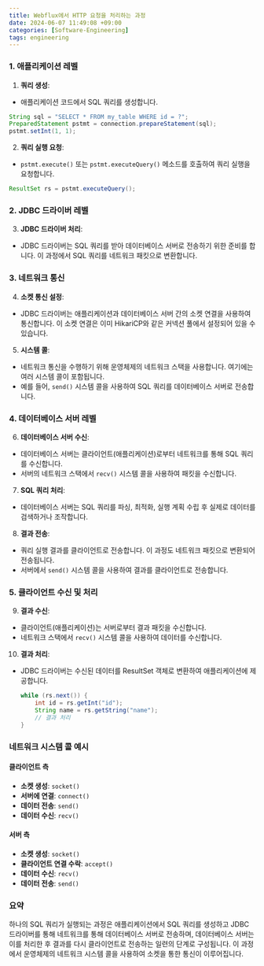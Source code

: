 ```yaml
---
title: Webflux에서 HTTP 요청을 처리하는 과정
date: 2024-06-07 11:49:08 +09:00
categories: [Software-Engineering]
tags: engineering
---
```


### 1. 애플리케이션 레벨
1. **쿼리 생성**:
  - 애플리케이션 코드에서 SQL 쿼리를 생성합니다.
   ```java
   String sql = "SELECT * FROM my_table WHERE id = ?";
   PreparedStatement pstmt = connection.prepareStatement(sql);
   pstmt.setInt(1, 1);
   ```

2. **쿼리 실행 요청**:
  - `pstmt.execute()` 또는 `pstmt.executeQuery()` 메소드를 호출하여 쿼리 실행을 요청합니다.
   ```java
   ResultSet rs = pstmt.executeQuery();
   ```

### 2. JDBC 드라이버 레벨
3. **JDBC 드라이버 처리**:
  - JDBC 드라이버는 SQL 쿼리를 받아 데이터베이스 서버로 전송하기 위한 준비를 합니다. 이 과정에서 SQL 쿼리를 네트워크 패킷으로 변환합니다.

### 3. 네트워크 통신
4. **소켓 통신 설정**:
  - JDBC 드라이버는 애플리케이션과 데이터베이스 서버 간의 소켓 연결을 사용하여 통신합니다. 이 소켓 연결은 이미 HikariCP와 같은 커넥션 풀에서 설정되어 있을 수 있습니다.

5. **시스템 콜**:
  - 네트워크 통신을 수행하기 위해 운영체제의 네트워크 스택을 사용합니다. 여기에는 여러 시스템 콜이 포함됩니다.
  - 예를 들어, `send()` 시스템 콜을 사용하여 SQL 쿼리를 데이터베이스 서버로 전송합니다.

### 4. 데이터베이스 서버 레벨
6. **데이터베이스 서버 수신**:
  - 데이터베이스 서버는 클라이언트(애플리케이션)로부터 네트워크를 통해 SQL 쿼리를 수신합니다.
  - 서버의 네트워크 스택에서 `recv()` 시스템 콜을 사용하여 패킷을 수신합니다.

7. **SQL 쿼리 처리**:
  - 데이터베이스 서버는 SQL 쿼리를 파싱, 최적화, 실행 계획 수립 후 실제로 데이터를 검색하거나 조작합니다.

8. **결과 전송**:
  - 쿼리 실행 결과를 클라이언트로 전송합니다. 이 과정도 네트워크 패킷으로 변환되어 전송됩니다.
  - 서버에서 `send()` 시스템 콜을 사용하여 결과를 클라이언트로 전송합니다.

### 5. 클라이언트 수신 및 처리
9. **결과 수신**:
  - 클라이언트(애플리케이션)는 서버로부터 결과 패킷을 수신합니다.
  - 네트워크 스택에서 `recv()` 시스템 콜을 사용하여 데이터를 수신합니다.

10. **결과 처리**:
  - JDBC 드라이버는 수신된 데이터를 ResultSet 객체로 변환하여 애플리케이션에 제공합니다.
    ```java
    while (rs.next()) {
        int id = rs.getInt("id");
        String name = rs.getString("name");
        // 결과 처리
    }
    ```

### 네트워크 시스템 콜 예시
#### 클라이언트 측
- **소켓 생성**: `socket()`
- **서버에 연결**: `connect()`
- **데이터 전송**: `send()`
- **데이터 수신**: `recv()`

#### 서버 측
- **소켓 생성**: `socket()`
- **클라이언트 연결 수락**: `accept()`
- **데이터 수신**: `recv()`
- **데이터 전송**: `send()`

### 요약
하나의 SQL 쿼리가 실행되는 과정은 애플리케이션에서 SQL 쿼리를 생성하고 JDBC 드라이버를 통해 네트워크를 통해 데이터베이스 서버로 전송하며, 데이터베이스 서버는 이를 처리한 후 결과를 다시 클라이언트로 전송하는 일련의 단계로 구성됩니다. 이 과정에서 운영체제의 네트워크 시스템 콜을 사용하여 소켓을 통한 통신이 이루어집니다.
